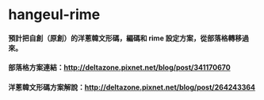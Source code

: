 # hangeul-rime
#### 預計把自創（原創）的洋蔥韓文形碼，編碼和 rime 設定方案，從部落格轉移過來。
#### 部落格方案連結：http://deltazone.pixnet.net/blog/post/341170670
#### 洋蔥韓文形碼方案解說：http://deltazone.pixnet.net/blog/post/264243364

